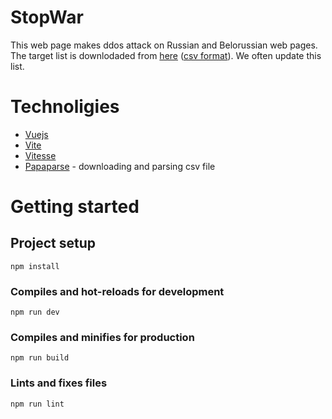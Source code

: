 # StopWar

This web page makes ddos attack on Russian and Belorussian web pages.
The target list is downlodaded from [here](https://docs.google.com/spreadsheets/d/1rzIfGbkmdJaWcXThfzpX0ERIYKE5c6P1jfUSVCHNhFA/edit?usp=sharing) ([csv format](https://docs.google.com/spreadsheets/d/1rzIfGbkmdJaWcXThfzpX0ERIYKE5c6P1jfUSVCHNhFA/gviz/tq?tqx=out:csv&sheet=Targets)). We often update this list.

# Technoligies

* [Vuejs](https://vuejs.org/)
* [Vite](https://vitejs.dev/)
* [Vitesse](https://github.com/antfu/vitesse)
* [Papaparse](https://www.papaparse.com/) - downloading and parsing csv file

# Getting started

## Project setup
```
npm install
```

### Compiles and hot-reloads for development
```
npm run dev
```

### Compiles and minifies for production
```
npm run build
```

### Lints and fixes files
```
npm run lint
```